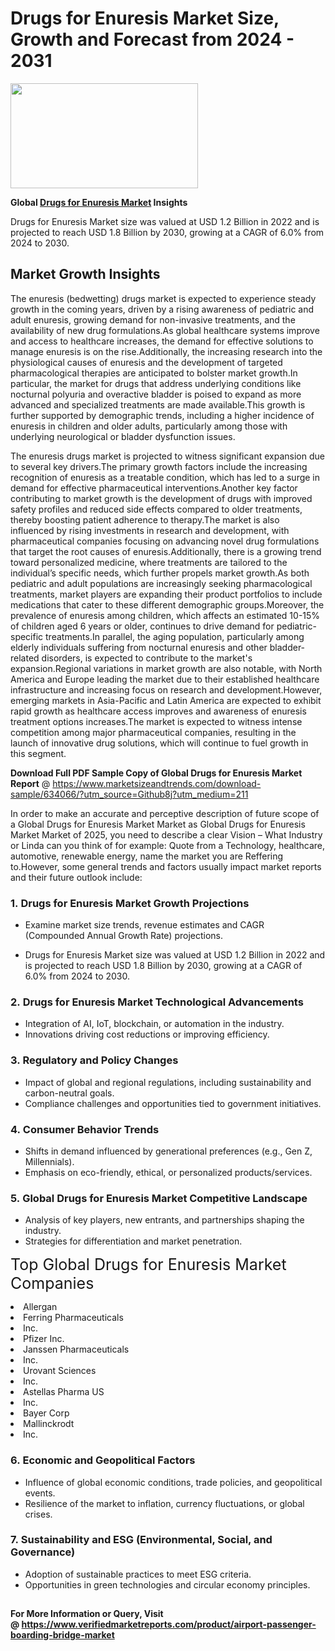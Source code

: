 <H1>Drugs for Enuresis Market Size, Growth and Forecast from 2024 - 2031</H1><img class="aligncenter size-medium wp-image-584254" src="https://thirdeyenews.in/wp-content/uploads/2024/09/Global-Market-Research-300x168.jpeg" alt="" width="300" height="168" /><p><strong>Global&nbsp;<a href="https://www.marketsizeandtrends.com/download-sample/634066/?utm_source=Github8j?utm_medium=211">Drugs for Enuresis Market</a> Insights</strong></p><p>Drugs for Enuresis Market size was valued at USD 1.2 Billion in 2022 and is projected to reach USD 1.8 Billion by 2030, growing at a CAGR of 6.0% from 2024 to 2030.</p><p><h2>Market Growth Insights</h2> <p>The enuresis (bedwetting) drugs market is expected to experience steady growth in the coming years, driven by a rising awareness of pediatric and adult enuresis, growing demand for non-invasive treatments, and the availability of new drug formulations.As global healthcare systems improve and access to healthcare increases, the demand for effective solutions to manage enuresis is on the rise.Additionally, the increasing research into the physiological causes of enuresis and the development of targeted pharmacological therapies are anticipated to bolster market growth.In particular, the market for drugs that address underlying conditions like nocturnal polyuria and overactive bladder is poised to expand as more advanced and specialized treatments are made available.This growth is further supported by demographic trends, including a higher incidence of enuresis in children and older adults, particularly among those with underlying neurological or bladder dysfunction issues.</p> <p>The enuresis drugs market is projected to witness significant expansion due to several key drivers.The primary growth factors include the increasing recognition of enuresis as a treatable condition, which has led to a surge in demand for effective pharmaceutical interventions.Another key factor contributing to market growth is the development of drugs with improved safety profiles and reduced side effects compared to older treatments, thereby boosting patient adherence to therapy.The market is also influenced by rising investments in research and development, with pharmaceutical companies focusing on advancing novel drug formulations that target the root causes of enuresis.Additionally, there is a growing trend toward personalized medicine, where treatments are tailored to the individual’s specific needs, which further propels market growth.As both pediatric and adult populations are increasingly seeking pharmacological treatments, market players are expanding their product portfolios to include medications that cater to these different demographic groups.Moreover, the prevalence of enuresis among children, which affects an estimated 10-15% of children aged 6 years or older, continues to drive demand for pediatric-specific treatments.In parallel, the aging population, particularly among elderly individuals suffering from nocturnal enuresis and other bladder-related disorders, is expected to contribute to the market's expansion.Regional variations in market growth are also notable, with North America and Europe leading the market due to their established healthcare infrastructure and increasing focus on research and development.However, emerging markets in Asia-Pacific and Latin America are expected to exhibit rapid growth as healthcare access improves and awareness of enuresis treatment options increases.The market is expected to witness intense competition among major pharmaceutical companies, resulting in the launch of innovative drug solutions, which will continue to fuel growth in this segment.</p><p><span class=""><strong>Download Full PDF Sample Copy of Global Drugs for Enuresis Market Report</strong> @ <a href="https://www.marketsizeandtrends.com/download-sample/634066/?utm_source=Github8j?utm_medium=211" target="_blank">https://www.marketsizeandtrends.com/download-sample/634066/?utm_source=Github8j?utm_medium=211</a></span></p><p>In order to make an accurate and perceptive description of future scope of a Global&nbsp;Drugs for Enuresis Market Market as Global&nbsp;Drugs for Enuresis Market Market of 2025, you need to describe a clear Vision &ndash; What Industry or Linda can you think of for example: Quote from a Technology, healthcare, automotive, renewable energy, name the market you are Reffering to.However, some general trends and factors usually impact market reports and their future outlook include:</p><h3>1.&nbsp;<strong>Drugs for Enuresis Market Growth Projections</strong></h3><ul><li>Examine market size trends, revenue estimates and CAGR (Compounded Annual Growth Rate) projections.</li><li><p>Drugs for Enuresis Market size was valued at USD 1.2 Billion in 2022 and is projected to reach USD 1.8 Billion by 2030, growing at a CAGR of 6.0% from 2024 to 2030.</p></li></ul><h3>2.&nbsp;<strong>Drugs for Enuresis Market Technological Advancements</strong></h3><ul><li>Integration of AI, IoT, blockchain, or automation in the industry.</li><li>Innovations driving cost reductions or improving efficiency.</li></ul><h3>3.&nbsp;<strong>Regulatory and Policy Changes</strong></h3><ul><li>Impact of global and regional regulations, including sustainability and carbon-neutral goals.</li><li>Compliance challenges and opportunities tied to government initiatives.</li></ul><h3>4.&nbsp;<strong>Consumer Behavior Trends</strong></h3><ul><li>Shifts in demand influenced by generational preferences (e.g., Gen Z, Millennials).</li><li>Emphasis on eco-friendly, ethical, or personalized products/services.</li></ul><h3>5.&nbsp;<strong>Global Drugs for Enuresis Market Competitive Landscape</strong></h3><ul><li>Analysis of key players, new entrants, and partnerships shaping the industry.</li><li>Strategies for differentiation and market penetration.</li></ul><p data-pm-slice="1 1 []"><span style="color: inherit; font-family: inherit; font-size: 25px;">Top Global Drugs for Enuresis Market Companies</span></p><div class="" data-test-id=""><p><li>Allergan</li><li> Ferring Pharmaceuticals</li><li> Inc.</li><li> Pfizer Inc.</li><li> Janssen Pharmaceuticals</li><li> Inc.</li><li> Urovant Sciences</li><li> Inc.</li><li> Astellas Pharma US</li><li> Inc.</li><li> Bayer Corp</li><li> Mallinckrodt</li><li> Inc.</li></p></div><h3>6.&nbsp;<strong>Economic and Geopolitical Factors</strong></h3><ul><li>Influence of global economic conditions, trade policies, and geopolitical events.</li><li>Resilience of the market to inflation, currency fluctuations, or global crises.</li></ul><h3>7.&nbsp;<strong>Sustainability and ESG (Environmental, Social, and Governance)</strong></h3><ul><li>Adoption of sustainable practices to meet ESG criteria.</li><li>Opportunities in green technologies and circular economy principles.</li></ul><h2><strong style="font-size: 14px;">For More Information or Query, Visit @&nbsp;</strong><a style="background-color: #ffffff; font-size: 14px;" href="https://www.marketsizeandtrends.com/report/drugs-for-enuresis-market/" target="_blank">https://www.verifiedmarketreports.com/product/airport-passenger-boarding-bridge-market</a></h2>